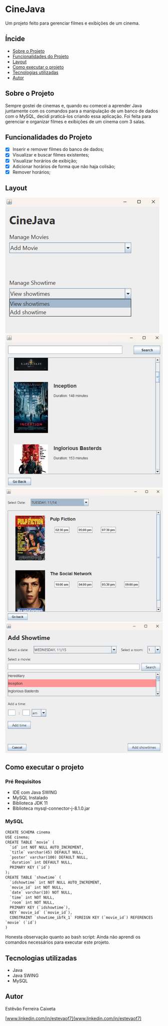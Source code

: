 # CineJava

Um projeto feito para gerenciar filmes e exibições de um cinema.

<!--Vídeo ************-->

## Íncide
- <a href="#sobre-o-projeto">Sobre o Projeto</a>
- <a href="#funcionalidades-do-projeto">Funcionalidades do Projeto</a>
- <a href="#layout">Layout</a>
- <a href="#como-executar-o-projeto">Como executar o projeto</a>
- <a href="#tecnologias-utilizadas">Tecnologias utilizadas</a>
- <a href="#autor">Autor</a>

## Sobre o Projeto
Sempre gostei de cinemas e, quando eu comecei a aprender Java juntamente com os comandos para a manipulação de um banco de dados com o MySQL, decidi praticá-los criando essa aplicação. Foi feita para gerenciar e organizar filmes e exibições de um cinema com 3 salas.

## Funcionalidades do Projeto
- [x] Inserir e remover filmes do banco de dados;
- [x] Visualizar e buscar filmes existentes;
- [x] Visualizar horários de exibição;
- [x] Adicionar horários de forma que não haja colisão;
- [x] Remover horários;

## Layout
![Tela inicial](/src/assets/Main%20Screen.png)
![Tela inicial](/src/assets/Movies.png)
![Tela inicial](/src/assets/Showtime.png)
![Tela inicial](/src/assets/Add%20Showtime.png)

## Como executar o projeto
### Pré Requisitos
- IDE com Java SWING
- MySQL Instalado
- Biblioteca JDK 11
- Biblioteca mysql-connector-j-8.1.0.jar 
   
### MySQL
```MySQL
CREATE SCHEMA cinema
USE cinema;
CREATE TABLE `movie` (
  `id` int NOT NULL AUTO_INCREMENT,
  `title` varchar(45) DEFAULT NULL,
  `poster` varchar(100) DEFAULT NULL,
  `duration` int DEFAULT NULL,
  PRIMARY KEY (`id`)
);
CREATE TABLE `showtime` (
  `idshowtime` int NOT NULL AUTO_INCREMENT,
  `movie_id` int NOT NULL,
  `date` varchar(10) NOT NULL,
  `time` int NOT NULL,
  `room` int NOT NULL,
  PRIMARY KEY (`idshowtime`),
  KEY `movie_id` (`movie_id`),
  CONSTRAINT `showtime_ibfk_1` FOREIGN KEY (`movie_id`) REFERENCES `movie` (`id`)
)
```
Honesta observação quanto ao bash script: Ainda não aprendi os comandos necessários para executar este projeto.

## Tecnologias utilizadas
- Java
- Java SWING
- MySQL

## Autor
Estêvão Ferreira Caixeta

[www.linkedin.com/in/estevaof7](www.linkedin.com/in/estevaof7)
